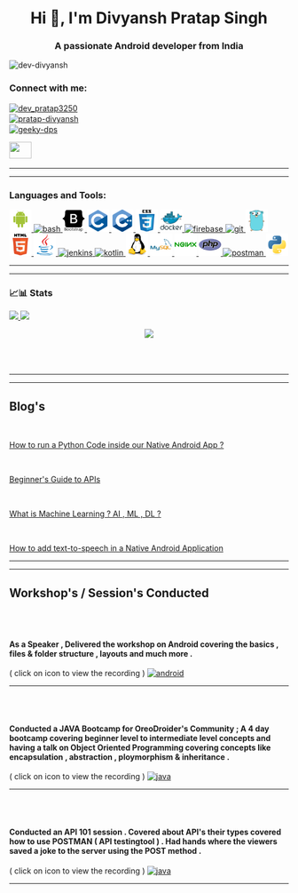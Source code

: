 <h1 align="center">Hi 👋, I'm Divyansh Pratap Singh</h1>
<h3 align="center">A passionate Android developer from India</h3>

<p align="left"> <img src="https://komarev.com/ghpvc/?username=dev-divyansh&label=Profile%20views&color=0e75b6&style=flat" alt="dev-divyansh" /> </p>

<h3 align="left">Connect with me:</h3>
<p align="left">
<a href="https://twitter.com/dev_pratap3250" target="blank"><img align="center" src="https://raw.githubusercontent.com/rahuldkjain/github-profile-readme-generator/master/src/images/icons/Social/twitter.svg" alt="dev_pratap3250" height="30" width="40" /></a>
<br/>
  <a href="https://linkedin.com/in/pratap-divyansh" target="blank"><img align="center" src="https://raw.githubusercontent.com/rahuldkjain/github-profile-readme-generator/master/src/images/icons/Social/linked-in-alt.svg" alt="pratap-divyansh" height="30" width="40" /></a>
<br/>
  <a href="https://www.youtube.com/@geeky-dps" target="blank"><img align="center" src="https://raw.githubusercontent.com/rahuldkjain/github-profile-readme-generator/master/src/images/icons/Social/youtube.svg" alt="geeky-dps" height="30" width="40" /></a></p>
<a href="https://dev-divyansh.hashnode.dev" target="blank"><img align="]" src="https://user-images.githubusercontent.com/115156321/234099077-e7fcce37-bd98-4713-8544-d3d337509b82.png" alt="" height="30" width="40" /></a></p>

<hr/>
<hr/>

<h3 align="left">Languages and Tools:</h3>
<p align="left"> <a href="https://developer.android.com" target="_blank" rel="noreferrer"> <img src="https://raw.githubusercontent.com/devicons/devicon/master/icons/android/android-original-wordmark.svg" alt="android" width="40" height="40"/> </a> <a href="https://www.gnu.org/software/bash/" target="_blank" rel="noreferrer"> <img src="https://www.vectorlogo.zone/logos/gnu_bash/gnu_bash-icon.svg" alt="bash" width="40" height="40"/> </a> <a href="https://getbootstrap.com" target="_blank" rel="noreferrer"> <img src="https://raw.githubusercontent.com/devicons/devicon/master/icons/bootstrap/bootstrap-plain-wordmark.svg" alt="bootstrap" width="40" height="40"/> </a> <a href="https://www.cprogramming.com/" target="_blank" rel="noreferrer"> <img src="https://raw.githubusercontent.com/devicons/devicon/master/icons/c/c-original.svg" alt="c" width="40" height="40"/> </a> <a href="https://www.w3schools.com/cpp/" target="_blank" rel="noreferrer"> <img src="https://raw.githubusercontent.com/devicons/devicon/master/icons/cplusplus/cplusplus-original.svg" alt="cplusplus" width="40" height="40"/> </a> <a href="https://www.w3schools.com/css/" target="_blank" rel="noreferrer"> <img src="https://raw.githubusercontent.com/devicons/devicon/master/icons/css3/css3-original-wordmark.svg" alt="css3" width="40" height="40"/> </a> <a href="https://www.docker.com/" target="_blank" rel="noreferrer"> <img src="https://raw.githubusercontent.com/devicons/devicon/master/icons/docker/docker-original-wordmark.svg" alt="docker" width="40" height="40"/> </a> <a href="https://firebase.google.com/" target="_blank" rel="noreferrer"> <img src="https://www.vectorlogo.zone/logos/firebase/firebase-icon.svg" alt="firebase" width="40" height="40"/> </a> <a href="https://git-scm.com/" target="_blank" rel="noreferrer"> <img src="https://www.vectorlogo.zone/logos/git-scm/git-scm-icon.svg" alt="git" width="40" height="40"/> </a> <a href="https://golang.org" target="_blank" rel="noreferrer"> <img src="https://raw.githubusercontent.com/devicons/devicon/master/icons/go/go-original.svg" alt="go" width="40" height="40"/> </a> <a href="https://www.w3.org/html/" target="_blank" rel="noreferrer"> <img src="https://raw.githubusercontent.com/devicons/devicon/master/icons/html5/html5-original-wordmark.svg" alt="html5" width="40" height="40"/> </a> <a href="https://www.java.com" target="_blank" rel="noreferrer"> <img src="https://raw.githubusercontent.com/devicons/devicon/master/icons/java/java-original.svg" alt="java" width="40" height="40"/> </a> <a href="https://www.jenkins.io" target="_blank" rel="noreferrer"> <img src="https://www.vectorlogo.zone/logos/jenkins/jenkins-icon.svg" alt="jenkins" width="40" height="40"/> </a> <a href="https://kotlinlang.org" target="_blank" rel="noreferrer"> <img src="https://www.vectorlogo.zone/logos/kotlinlang/kotlinlang-icon.svg" alt="kotlin" width="40" height="40"/> </a> <a href="https://www.linux.org/" target="_blank" rel="noreferrer"> <img src="https://raw.githubusercontent.com/devicons/devicon/master/icons/linux/linux-original.svg" alt="linux" width="40" height="40"/> </a> <a href="https://www.mysql.com/" target="_blank" rel="noreferrer"> <img src="https://raw.githubusercontent.com/devicons/devicon/master/icons/mysql/mysql-original-wordmark.svg" alt="mysql" width="40" height="40"/> </a> <a href="https://www.nginx.com" target="_blank" rel="noreferrer"> <img src="https://raw.githubusercontent.com/devicons/devicon/master/icons/nginx/nginx-original.svg" alt="nginx" width="40" height="40"/> </a> <a href="https://www.php.net" target="_blank" rel="noreferrer"> <img src="https://raw.githubusercontent.com/devicons/devicon/master/icons/php/php-original.svg" alt="php" width="40" height="40"/> </a> <a href="https://postman.com" target="_blank" rel="noreferrer"> <img src="https://www.vectorlogo.zone/logos/getpostman/getpostman-icon.svg" alt="postman" width="40" height="40"/> </a> <a href="https://www.python.org" target="_blank" rel="noreferrer"> <img src="https://raw.githubusercontent.com/devicons/devicon/master/icons/python/python-original.svg" alt="python" width="40" height="40"/> </a> </p>


<hr/>
<hr/>

### 📈📊 Stats
<!-- <a href="https://visitcount.itsvg.in">
  <img src="https://visitcount.itsvg.in/api?id=dev-divyansh&label=Profile%20Visits&color=1&pretty=false" />
</a> -->
<p align="left">
<a href="">
  <img align="" src="http://github-profile-summary-cards.vercel.app/api/cards/stats?username=dev-divyansh&theme=radical" />
  <img align="" src="https://github-readme-streak-stats.herokuapp.com?user=dev-divyansh&theme=tokyonight" />
<a />
</p>
  <p align="center">
<a href="">
  <img align="centre" src="http://github-profile-summary-cards.vercel.app/api/cards/profile-details?username=dev-divyansh&theme=radical" />
<a />
</p>
  

<!-- ## Social's


[![LinkedIn](https://img.shields.io/badge/LinkedIn-0077B5?style=for-the-badge&logo=linkedin&logoColor=white)](https://www.linkedin.com/in/pratap-divyansh/)&nbsp; &nbsp;
[![LeetCode](https://img.shields.io/badge/-LeetCode-FFA116?style=for-the-badge&logo=LeetCode&logoColor=black)](https://leetcode.com/dev-divyansh/) &nbsp; &nbsp;
[![Gmail](https://img.shields.io/badge/Gmail-D14836?style=for-the-badge&logo=gmail&logoColor=white)](https://mailto:1729divyansh@gmail.com)
[![Twitter](https://img.shields.io/badge/Twitter-007B5?style=for-the-badge&logo=twitter&logoColor=blue)](https://www.twitter.com/dev_pratap3250/) -->
<!-- 
##  Language's and Tools I  use
[![Java](https://img.shields.io/badge/java-ED8B00?style=for-the-badge&logo=java&logoColor=white)](https://github.com/dev-divyansh) &nbsp; &nbsp;
[![Kotlin](https://img.shields.io/badge/Kotlin-ED8B00?style=for-the-badge&logo=kotlin&logoColor=white)](https://github.com/dev-divyansh) &nbsp; &nbsp;
  [![Golang](https://img.shields.io/badge/go-87CEEB?style=for-the-badge&logo=go&logoColor=blue)](https://github.com/dev-divyansh) &nbsp; &nbsp;
[![Python](https://img.shields.io/badge/Python-FF0000?style=for-the-badge&logo=python&logoColor=white)](https://github.com/dev-divyansh) &nbsp; &nbsp;
[![ C  ](https://img.shields.io/badge/C-00008B?style=for-the-badge&logo=c&logoColor=white)](https://github.com/dev-divyansh) &nbsp; &nbsp;
[![ React Native  ](https://img.shields.io/badge/React-Native-ED8B00?style=for-the-badge&logo=react&logoColor=white)](https://github.com/dev-divyansh) &nbsp; &nbsp;
[![ HTML ](https://img.shields.io/badge/HTML-00008B?style=for-the-badge&logo=html&logoColor=white)](https://github.com/dev-divyansh) &nbsp; &nbsp;
[![CSS ](https://img.shields.io/badge/CSS-FF0000?style=for-the-badge&logo=css&logoColor=white)](https://github.com/dev-divyansh) &nbsp; &nbsp;

[![MySQL](https://img.shields.io/badge/MySQL-ED8B00?style=for-the-badge&logo=sql&logoColor=white)](https://github.com/dev-divyansh) &nbsp; &nbsp;
[![Java Script](https://img.shields.io/badge/Java-Script-FF0000?style=for-the-badge&logo=javascript&logoColor=white)](https://github.com/dev-divyansh) &nbsp; &nbsp;

[![PHP](https://img.shields.io/badge/PHP-ED8B00?style=for-the-badge&logo=php&logoColor=white)](https://github.com/dev-divyansh) &nbsp; &nbsp;
   -->
   <br/>
   <br/>

 <hr/>
 <hr/>
 
<h2>Blog's</h2>
<br/>

[ How to run a Python Code inside our Native Android App ? ](https://dev-divyansh.hashnode.dev/how-to-run-a-python-code-inside-our-native-android-app)

<br/>

[ Beginner's Guide to APIs ](https://dev-divyansh.hashnode.dev/beginners-guide-to-apis)

<br/>

[ What is Machine Learning ? AI , ML , DL ? ](https://dev-divyansh.hashnode.dev/what-is-machine-learning-ai-ml-dl)

<br/>

[ How to add text-to-speech in a Native Android Application](https://dev-divyansh.hashnode.dev/how-to-add-text-to-speech-in-a-native-android-application)


<hr/>
<hr/>

<h2>Workshop's / Session's Conducted  </h2>

<br/>
<br/>
<h4> As a Speaker , Delivered the workshop on Android covering the basics , files & folder structure , layouts and much more . </h4>
( click on icon to view the recording )
<a href="https://www.youtube.com/embed/b6U4T6hIlJc">
 <img src="https://media.licdn.com/dms/image/C4D22AQFXCuY5HHz9OA/feedshare-shrink_800/0/1671099710407?e=1689206400&v=beta&t=3x0V0P3skbYxs5u1NZfILQ_kTwjHOA2CWteywNCAM9Q" alt="android" width="400" height="500">
</a>

<hr/>
<br/>

<br/>
<h4> Conducted a JAVA Bootcamp for OreoDroider's Community ; A 4 day bootcamp covering beginner level to intermediate level concepts and having a talk on Object Oriented Programming covering concepts like encapsulation , abstraction , ploymorphism & inheritance .  </h4>
( click on icon to view the recording )
<a href="https://youtu.be/6Epay_6oSIQ">
 <img src="https://logolook.net/wp-content/uploads/2022/11/Java-Logo.png" alt="java" width="300" height="200">
</a>

<hr/>
<br/>
<br/>
<h4>Conducted an API 101 session . Covered about API's their types covered how to use POSTMAN ( API testingtool ) . Had hands where the viewers saved a joke to the server using the POST method . </h4>
( click on icon to view the recording )
<a href="https://media.licdn.com/dms/image/C5622AQExwhfrMSr-Tg/feedshare-shrink_2048_1536/0/1677966331376?e=1689811200&v=beta&t=fs5_jKzR1cKp0g8iqjd4rFeKkx4gCG-yIMPItZb6tzM">
 <img src="https://media.licdn.com/dms/image/C5622AQExwhfrMSr-Tg/feedshare-shrink_2048_1536/0/1677966331376?e=1689811200&v=beta&t=fs5_jKzR1cKp0g8iqjd4rFeKkx4gCG-yIMPItZb6tzM" alt="java" width="400" height="500">
</a>

<hr/>
<br/>
